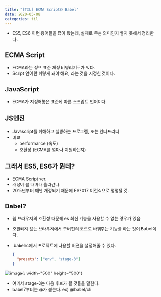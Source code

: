 ```yaml
---
title: "[TIL] ECMA Script와 Babel"
date: 2020-05-08
categories: til
---
```


- ES5, ES6 이런 용어들을 많이 봤는데, 실제로 무슨 의미인지 알지 못해서 정리한다.

## ECMA Script
- ECMA라는 정보 표준 제정 비영리기구가 있다.
- Script 언어란 이렇게 돼야 해요, 라는 것을 지정한 것이다.

## JavaScript
- ECMA가 지정해놓은 표준에 따른 스크립트 언어이다.

## JS엔진
- Javascript를 이해하고 실행하는 프로그램, 또는 인터프리터
- 비교
  - performance (속도)
  - 호환성 (ECMA를 얼마나 지원하는지)

## 그래서 ES5, ES6가 뭔데?
- ECMA Script ver.
- 개정이 될 때마다 올라간다.
- 2015년부터 매년 개정되기 때문에 ES2017 이런식으로 명명될 것.

## Babel?
- 웹 브라우저의 호환성 때문에 es 최신 기능을 사용할 수 없는 경우가 있음.
- 호환되지 않는 브라우저에서 구버전의 코드로 바꿔주는 기능을 하는 것이 Babel이다.
- .babelrc에서 프로젝트에 사용할 버젼을 설정해줄 수 있다.
  
  ```json
  {
    "presets": ["env", "stage-3"]
  }
  ```

![image](https://user-images.githubusercontent.com/41617388/81393508-74738280-915b-11ea-9e00-34894a54b1c0.png){: width="500" height="500"}

- 여기서 stage-3는 다음 후보가 될 것들을 말한다.
- babel7부터는 @가 붙는다. ex) @babel/cli

